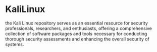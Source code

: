 # KaliLinux
 the Kali Linux repository serves as an essential resource for security professionals, researchers, and enthusiasts, offering a comprehensive collection of software packages and tools necessary for conducting thorough security assessments and enhancing the overall security of systems.
